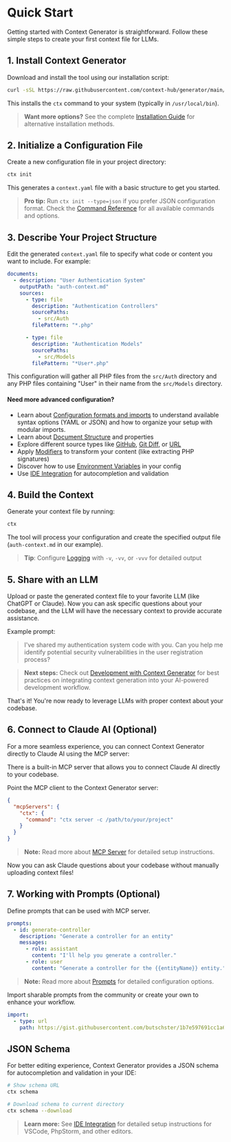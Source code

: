 # Quick Start

Getting started with Context Generator is straightforward. Follow these simple steps to create your first context file
for LLMs.

## 1. Install Context Generator

Download and install the tool using our installation script:

```bash
curl -sSL https://raw.githubusercontent.com/context-hub/generator/main/download-latest.sh | sh
```

This installs the `ctx` command to your system (typically in `/usr/local/bin`).

> **Want more options?** See the complete [Installation Guide](/getting-started) for alternative installation methods.

## 2. Initialize a Configuration File

Create a new configuration file in your project directory:

```bash
ctx init
```

This generates a `context.yaml` file with a basic structure to get you started.

> **Pro tip:** Run `ctx init --type=json` if you prefer JSON configuration format.
> Check the [Command Reference](/getting-started/command-reference) for all available commands and options.

## 3. Describe Your Project Structure

Edit the generated `context.yaml` file to specify what code or content you want to include. For example:

```yaml
documents:
  - description: "User Authentication System"
    outputPath: "auth-context.md"
    sources:
      - type: file
        description: "Authentication Controllers"
        sourcePaths:
          - src/Auth
        filePattern: "*.php"

      - type: file
        description: "Authentication Models"
        sourcePaths:
          - src/Models
        filePattern: "*User*.php"
```

This configuration will gather all PHP files from the `src/Auth` directory and any PHP files containing "User" in their
name from the `src/Models` directory.

#### Need more advanced configuration?

- Learn about [Configuration formats and imports](/configuration) to understand available syntax options (YAML or JSON)
  and how to organize your setup with modular imports.
- Learn about [Document Structure](/documents) and properties
- Explore different source types like [GitHub](/sources/github-source), [Git Diff](/sources/git-diff-source),
  or [URL](/sources/url-source)
- Apply [Modifiers](/modifiers) to transform your content (like extracting PHP signatures)
- Discover how to use [Environment Variables](/environment-variables) in your config
- Use [IDE Integration](/getting-started/ide-integration) for autocompletion and validation

## 4. Build the Context

Generate your context file by running:

```bash
ctx
```

The tool will process your configuration and create the specified output file (`auth-context.md` in our example).

> **Tip**: Configure [Logging](/advanced/logging) with `-v`, `-vv`, or `-vvv` for detailed output

## 5. Share with an LLM

Upload or paste the generated context file to your favorite LLM (like ChatGPT or Claude). Now you can ask specific
questions about your codebase, and the LLM will have the necessary context to provide accurate assistance.

Example prompt:

> I've shared my authentication system code with you. Can you help me identify potential security vulnerabilities in the
> user registration process?

> **Next steps:** Check out [Development with Context Generator](/advanced/development-process) for best practices on
> integrating context generation into your AI-powered development workflow.

That's it! You're now ready to leverage LLMs with proper context about your codebase.

## 6. Connect to Claude AI (Optional)

For a more seamless experience, you can connect Context Generator directly to Claude AI using the MCP server:

There is a built-in MCP server that allows you to connect Claude AI directly to your codebase.

Point the MCP client to the Context Generator server:

```json
{
  "mcpServers": {
    "ctx": {
      "command": "ctx server -c /path/to/your/project"
    }
  }
}
```

> **Note:** Read more about [MCP Server](/mcp-server) for detailed setup instructions.

Now you can ask Claude questions about your codebase without manually uploading context files!

## 7. Working with Prompts (Optional)

Define prompts that can be used with MCP server.

```yaml
prompts:
  - id: generate-controller
    description: "Generate a controller for an entity"
    messages:
      - role: assistant
        content: "I'll help you generate a controller."
      - role: user
        content: "Generate a controller for the {{entityName}} entity."
```

> **Note:** Read more about [Prompts](/mcp/prompts) for detailed configuration options.

Import sharable prompts from the community or create your own to enhance your workflow.

```yaml
import:
  - type: url
    path: https://gist.githubusercontent.com/butschster/1b7e597691cc1a6476b15dc120ecbddb/raw/8c0f9d0145dcd260b814f866ec130ec630c80ee8/prompts.yaml
```

## JSON Schema

For better editing experience, Context Generator provides a JSON schema for autocompletion and validation in your IDE:

```bash
# Show schema URL
ctx schema

# Download schema to current directory
ctx schema --download
```

> **Learn more:** See [IDE Integration](/getting-started/ide-integration) for detailed setup instructions for VSCode,
> PhpStorm, and other editors.
